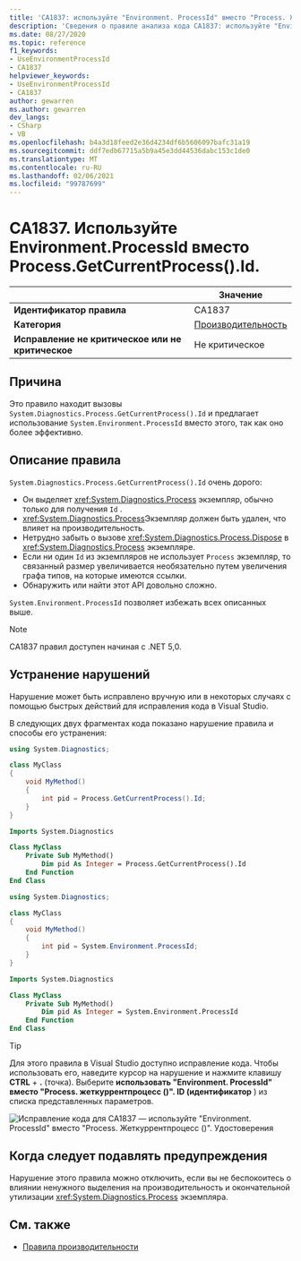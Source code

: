 ```yaml
---
title: 'CA1837: используйте "Environment. ProcessId" вместо "Process. Жеткуррентпроцесс ()". ID (анализ кода)'
description: 'Сведения о правиле анализа кода CA1837: используйте "Environment. ProcessId" вместо "Process. Жеткуррентпроцесс ()". Удостоверения'
ms.date: 08/27/2020
ms.topic: reference
f1_keywords:
- UseEnvironmentProcessId
- CA1837
helpviewer_keywords:
- UseEnvironmentProcessId
- CA1837
author: gewarren
ms.author: gewarren
dev_langs:
- CSharp
- VB
ms.openlocfilehash: b4a3d18feed2e36d4234df6b5606097bafc31a19
ms.sourcegitcommit: ddf7edb67715a5b9a45e3dd44536dabc153c1de0
ms.translationtype: MT
ms.contentlocale: ru-RU
ms.lasthandoff: 02/06/2021
ms.locfileid: "99787699"
---
```

# <a name="ca1837-use-environmentprocessid-instead-of-processgetcurrentprocessid"></a>CA1837. Используйте Environment.ProcessId вместо Process.GetCurrentProcess().Id.

| | Значение |
|-|-|
| **Идентификатор правила** |CA1837
| **Категория** |[Производительность](performance-warnings.md)|
| **Исправление не критическое или не критическое** |Не критическое|

## <a name="cause"></a>Причина

Это правило находит вызовы `System.Diagnostics.Process.GetCurrentProcess().Id` и предлагает использование `System.Environment.ProcessId` вместо этого, так как оно более эффективно.

## <a name="rule-description"></a>Описание правила

`System.Diagnostics.Process.GetCurrentProcess().Id` очень дорого:

- Он выделяет <xref:System.Diagnostics.Process> экземпляр, обычно только для получения `Id` .
- <xref:System.Diagnostics.Process>Экземпляр должен быть удален, что влияет на производительность.
- Нетрудно забыть о вызове <xref:System.Diagnostics.Process.Dispose> в <xref:System.Diagnostics.Process> экземпляре.
- Если ни один `Id` из экземпляров не использует `Process` экземпляр, то связанный размер увеличивается необязательно путем увеличения графа типов, на которые имеются ссылки.
- Обнаружить или найти этот API довольно сложно.

`System.Environment.ProcessId` позволяет избежать всех описанных выше.

> [!NOTE]
> CA1837 правил доступен начиная с .NET 5,0.

## <a name="how-to-fix-violations"></a>Устранение нарушений

Нарушение может быть исправлено вручную или в некоторых случаях с помощью быстрых действий для исправления кода в Visual Studio.

В следующих двух фрагментах кода показано нарушение правила и способы его устранения:

```csharp
using System.Diagnostics;

class MyClass
{
    void MyMethod()
    {
        int pid = Process.GetCurrentProcess().Id;
    }
}
```

```vb
Imports System.Diagnostics

Class MyClass
    Private Sub MyMethod()
        Dim pid As Integer = Process.GetCurrentProcess().Id
    End Function
End Class
```

```csharp
using System.Diagnostics;

class MyClass
{
    void MyMethod()
    {
        int pid = System.Environment.ProcessId;
    }
}
```

```vb
Imports System.Diagnostics

Class MyClass
    Private Sub MyMethod()
        Dim pid As Integer = System.Environment.ProcessId
    End Function
End Class
```

> [!TIP]
> Для этого правила в Visual Studio доступно исправление кода. Чтобы использовать его, наведите курсор на нарушение и нажмите клавишу **CTRL** + **.** (точка). Выберите **использовать "Environment. ProcessId" вместо "Process. жеткуррентпроцесс ()". ID (идентификатор** ) из списка представленных параметров.
>
> ![Исправление кода для CA1837 — используйте "Environment. ProcessId" вместо "Process. Жеткуррентпроцесс ()". Удостоверения](media/ca1837-codefix.png)

## <a name="when-to-suppress-warnings"></a>Когда следует подавлять предупреждения

Нарушение этого правила можно отключить, если вы не беспокоитесь о влиянии ненужного выделения на производительность и окончательной утилизации <xref:System.Diagnostics.Process> экземпляра.

## <a name="see-also"></a>См. также

- [Правила производительности](performance-warnings.md)

